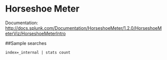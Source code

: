# Horseshoe Meter

Documentation:
http://docs.splunk.com/Documentation/HorseshoeMeter/1.2.0/HorseshoeMeterViz/HorseshoeMeterIntro

##Sample searches
```
index=_internal | stats count
```